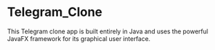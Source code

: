 # Telegram_Clone
This Telegram clone app is built entirely in Java and uses the powerful JavaFX framework for its graphical user interface.

